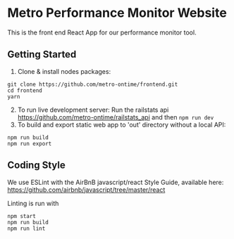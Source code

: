 # Metro Performance Monitor Website

This is the front end React App for our performance monitor tool.


## Getting Started

1. Clone & install nodes packages:
```
git clone https://github.com/metro-ontime/frontend.git
cd frontend
yarn
```
2. To run live development server: Run the railstats api https://github.com/metro-ontime/railstats_api and then `npm run dev`
3. To build and export static web app to 'out' directory without a local API:
```
npm run build
npm run export
```

## Coding Style

We use ESLint with the AirBnB javascript/react Style Guide, available here:
https://github.com/airbnb/javascript/tree/master/react

Linting is run with
```
npm start
npm run build
npm run lint
```
